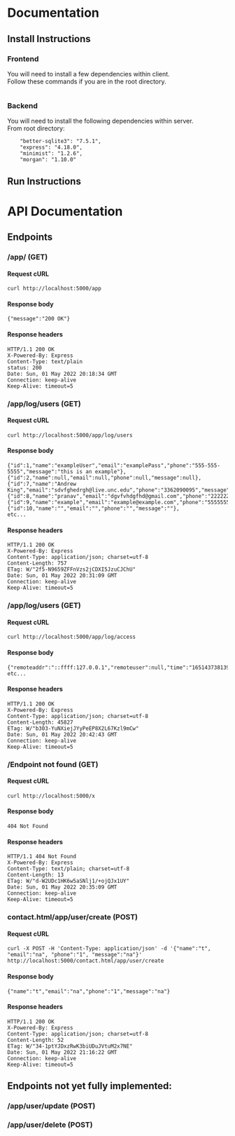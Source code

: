 # Documentation

## Install Instructions
### Frontend
You will need to install a few dependencies within client.\
Follow these commands if you are in the root directory.
```

```

### Backend
You will need to install the following dependencies within server.\
From root directory:
```
    "better-sqlite3": "7.5.1",
    "express": "4.18.0",
    "minimist": "1.2.6",
    "morgan": "1.10.0"
```

## Run Instructions

#  API Documentation

## Endpoints

### /app/ (GET)

#### Request cURL

```
curl http://localhost:5000/app
```

#### Response body

```
{"message":"200 OK"}
```

#### Response headers

```
HTTP/1.1 200 OK
X-Powered-By: Express
Content-Type: text/plain      
status: 200
Date: Sun, 01 May 2022 20:18:34 GMT
Connection: keep-alive        
Keep-Alive: timeout=5
```

### /app/log/users (GET)

#### Request cURL

```
curl http://localhost:5000/app/log/users
```

#### Response body

```
{"id":1,"name":"exampleUser","email":"examplePass","phone":"555-555-5555","message":"this is an example"},
{"id":2,"name":null,"email":null,"phone":null,"message":null},
{"id":7,"name":"Andrew King","email":"sdvfghedrgh@live.unc.edu","phone":"3362090095","message":"asd"},
{"id":8,"name":"pranav","email":"dgvfvhdgfhd@gmail.com","phone":"222222222","message":"hey"},
{"id":9,"name":"example","email":"example@example.com","phone":"5555555555","message":"whatever"},
{"id":10,"name":"","email":"","phone":"","message":""},
etc...
```

#### Response headers

```
HTTP/1.1 200 OK
X-Powered-By: Express
Content-Type: application/json; charset=utf-8
Content-Length: 757
ETag: W/"2f5-N9659ZFFnVzs2jCDXI5JzuCJChU"
Date: Sun, 01 May 2022 20:31:09 GMT
Connection: keep-alive
Keep-Alive: timeout=5
```

### /app/log/users (GET)

#### Request cURL

```
curl http://localhost:5000/app/log/access
```

#### Response body

```
{"remoteaddr":"::ffff:127.0.0.1","remoteuser":null,"time":"1651437381391.0","method":"GET","url":"/app/log/access","protocol":"http","httpversion":"1.1","secure":"false","status":"200.0","referer":null,"useragent":"curl/7.80.0"},
etc...
```

#### Response headers

```
HTTP/1.1 200 OK
X-Powered-By: Express
Content-Type: application/json; charset=utf-8
Content-Length: 45827
ETag: W/"b303-YuNXiejJYyPeEP8X2L67Kzl9mCw"
Date: Sun, 01 May 2022 20:42:43 GMT
Connection: keep-alive
Keep-Alive: timeout=5
```

### /Endpoint not found (GET)

#### Request cURL

```
curl http://localhost:5000/x
```

#### Response body

```
404 Not Found
```

#### Response headers

```
HTTP/1.1 404 Not Found
X-Powered-By: Express
Content-Type: text/plain; charset=utf-8
Content-Length: 13
ETag: W/"d-W2UDc1HK6w5aSNlj1/+ojQJx1UY"
Date: Sun, 01 May 2022 20:35:09 GMT
Connection: keep-alive
Keep-Alive: timeout=5
```

### contact.html/app/user/create (POST)

#### Request cURL

```
curl -X POST -H 'Content-Type: application/json' -d '{"name":"t", "email":"na", "phone":"1", "message":"na"}' http://localhost:5000/contact.html/app/user/create
```

#### Response body

```
{"name":"t","email":"na","phone":"1","message":"na"}
```

#### Response headers

```
HTTP/1.1 200 OK
X-Powered-By: Express
Content-Type: application/json; charset=utf-8
Content-Length: 52
ETag: W/"34-1ptYJDxzRwK3biUDuJVtuM2x7NE"
Date: Sun, 01 May 2022 21:16:22 GMT
Connection: keep-alive
Keep-Alive: timeout=5
```

## Endpoints not yet fully implemented:

### /app/user/update (POST)
### /app/user/delete (POST)

